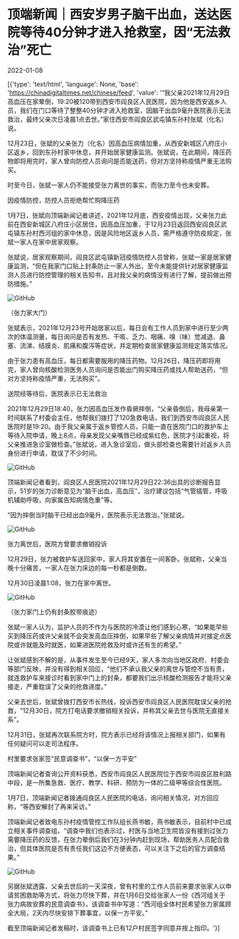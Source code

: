 # 顶端新闻｜西安岁男子脑干出血，送达医院等待40分钟才进入抢救室，因“无法救治”死亡

2022-01-08

[{'type': 'text/html', 'language': None, 'base': 'https://chinadigitaltimes.net/chinese/feed', 'value': '“我父亲2021年12月29日高血压在家晕倒，19:20被120带到西安市阎良区人民医院，因为他是西安返乡人员，我们在门口等待了整整40分钟才进入抢救室，因脑干出血9毫升医院表示无法救治，最终父亲次日凌晨1点去世。”家住西安市阎良区武屯镇东孙村张斌（化名）说。

12月23日，张斌的父亲张力（化名）因高血压病情加重，从西安新城区八府庄小区返乡，回到东孙村家中休息，并开始居家健康监测。张斌说，在此期间，降压药物即将用完时，家人曾向防控人员询问是否能送药，但对方坚持称疫情严重无法购买。

时至今日，张斌一家人仍不能接受张力离世的事实，而张力至今也未安葬。

因疫情防控，防控人员拒绝帮忙购降压药

1月7日，张斌向顶端新闻记者讲述，2021年12月底，西安疫情出现，父亲张力此前在西安新城区八府庄小区居住，因高血压加重，于12月23日返回西安阎良区武屯镇东孙村西河组的家中休息，因是风险地区返乡人员，需严格遵守防疫规定，张斌一家人在家中居家观察。

张斌说，居家观察期间，阎良区武屯镇新冠疫情防控人员曾称，张斌一家是居家健康监测，“但在我家门口贴上封条防止一家人外出，至今未能提供针对居家健康监测人员进行防控管理的相关告知书，且对我父亲的病情没有进行了解，提前做出预防措施。”

![GitHub](https://chinadigitaltimes.net/chinese/files/2022/01/post-675568-61d99c256d09b.)

（张力家大门）

张斌表示，2021年12月23号开始居家以后，每日会有工作人员到家中进行至少两次的体温测量，每日询问是否有发热、干咳、乏力、咽痛、嗅（味）觉减退、鼻塞、流涕、结膜炎、肌痛和腹泻等症状，并定期检查居家健康监测规定落实情况。

由于张力患有高血压，每日都需要服用的降压药物。12月26日，降压药即将用完，家人曾向核酸检测医务人员询问是否能出门购买降压药或找人帮助送药，“但对方坚持称疫情严重，无法购买”。

送院经等待后，医院表示已无法救治

2021年12月29日18:40，张力因高血压发作昏厥摔倒，“父亲昏倒后，我母亲第一时间联系了村委会主任，他帮我们拨打了120急救电话，我们到西安市阎良区人民医院时是19:20。由于我父亲属于返乡管控人员，只能一直在医院门口的救护车上等待入院申请，晚上8点，母亲发现父亲嘴唇已经成紫红色，医院才引起重视，将父亲推进急诊室做检查。”张斌说，进入急诊室后，做头部检查也需要针对返乡人员身份进行申请，耽误了不少时间。

![GitHub](https://chinadigitaltimes.net/chinese/files/2022/01/post-675568-61d99c27e121d.)

顶端新闻记者看到，阎良区人民医院2021年12月29日22:36出具的诊断报告显示，51岁的张力诊断意见为“脑干出血，高血压”，治疗建议包括“气管插管，呼吸机辅助呼吸，向家属告知病情危重”等。

“因为摔倒当时脑干已经出血9毫升，医院表示无法救治。”张斌说。

![GitHub](https://chinadigitaltimes.net/chinese/files/2022/01/post-675568-61d99c298a9d6.)

张力离世后，医院方曾要求撤销投诉

12月29日，张力被救护车送回家中，家人将其安置在一间客卧。张斌称，父亲当晚十分痛苦，一家人在张力床边的每一秒都是倒数。

12月30日凌晨1:08，张力在家中离世。

![GitHub](https://chinadigitaltimes.net/chinese/files/2022/01/post-675568-61d99c2b4d7b7.)

（张力家门上仍有封条胶带痕迹）

张斌一家人认为，监护人员的不作为与医院的冷漠让他们感到心寒，“如果能早些买到降压药或许父亲就不会突发高血压摔倒，如果早些了解父亲病情并对接定点医院或许就能及时就医，如果进医院抢救及时或许还有生的希望。”

让张斌感到不解的是，从事件发生至今已经9天，家人多次向当地区政府、村委会等部门反映，并没有得到相关回应，“他们不承认我父亲的离世与管控不当有责，就连救护车来接诊时看到家中门上的封条，都要我们出示核酸检测报告才能将父亲接走，严重耽误了父亲的抢救进度。”

父亲去世后，张斌曾拨打西安市长热线，投诉西安市阎良区人民医院耽误父亲的抢救，“12月30日，院方打电话要求撤销相关投诉，并称其父亲去世与医院无直接关系”。

12月31日，张斌再次联系院方时，院方表示已经将该情况上报相关部门，如果有任何疑问可以走司法程序。

村里要求张家签“民意调查书”，“以保一方平安”

顶端新闻记者查询公开资料获悉，西安市阎良区人民医院位于西安市阎良区胜利路中段，是一所集急救、医疗、教学、科研、预防为一体的二级甲等综合性医院。

1月7日，顶端新闻记者拨通阎良区人民医院的电话，询问相关情况，对方回应称，“等西安解封了再来采访。”

顶端新闻记者致电东孙村疫情管控工作队组长燕书敏，燕书敏表示，目前村中已成立相关事件调查组，“调查中我们也表示过，村医与当地卫生院皆没有接到过张力需要降压药的反馈，在张力晕倒后我们在3分钟内赶到现场，帮助医务人员配合救治，但具体医院是否有责任我们这边不方便表态，可以关注下之后的官方调查结果。”

![GitHub](https://chinadigitaltimes.net/chinese/files/2022/01/post-675568-61d99c2d5dd7d.)

另据张斌透露，父亲去世后的一天深夜，曾有村里的工作人员前来要求张家人以申请贫困救助等方式，将张力尽快下葬，并在1月6日交给张家人一份《西河组关于张力病故安葬的民意调查书》，该调查书中写道：“西河组全体村民希望张力家属顾全大局，2天内尽快安排下葬事宜，以保一方平安。”

截至顶端新闻记者发稿时，该调查书上已有12户村民签字同意并按上指印。'}]